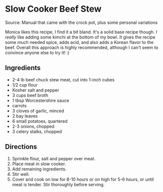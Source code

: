 # Slow Cooker Beef Stew

Source: Manual that came with the crock pot, plus some personal variations

Monica likes this recipe, I find it a bit bland. It's a solid base recipe though. I *really* like adding some kimchi at the bottom of my bowl. It gives the recipe some much needed spice, adds acid, and also adds a Korean flavor to the beef. Overall this approach is highly recommended, although I can't seem to convince anyone else to try it! :)

## Ingredients

- 2-4 lb beef chuck stew meat, cut into 1-inch cubes
- 1/2 cup flour
- Kosher salt and pepper
- 3 cups beef broth
- 1 tbsp Worcestershire sauce
- carrots
- 3 cloves of garlic, minced
- 2 bay leaves
- 6 small potatoes, quartered
- 2-3 onions, chopped
- 3 celery stalks, chopped

## Directions

1. Sprinkle flour, salt and pepper over meat.
2. Place meat in slow cooker.
3. Add remaining ingredients.
4. Stir well.
5. Cover and cook on low for 8-10 hours or on high for 5-6 hours, or until meat is tender. Stir thoroughly before serving.
